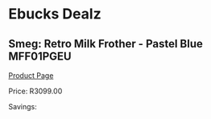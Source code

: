 
# Ebucks Dealz
## Smeg: Retro Milk Frother - Pastel Blue MFF01PGEU
[Product Page](https://www.ebucks.com/web/shop/productSelected.do?prodId=1169613293&catId=1196428103)

Price: R3099.00

Savings: 


	
